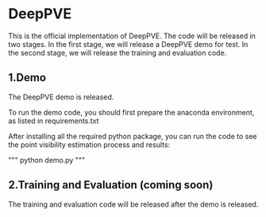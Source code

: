 # DeepPVE
This is the official implementation of DeepPVE. The code will be released in two stages. In the first stage, we will release a DeepPVE demo for test. In the second stage, we will release the training and evaluation code.

## 1.Demo
The DeepPVE demo is released.  

To run the demo code, you should first prepare the anaconda environment, as listed in requirements.txt

After installing all the required python package, you can run the code to see the point visibility estimation process and results:

"""
python demo.py
"""

## 2.Training and Evaluation (coming soon)
The training and evaluation code will be released after the demo is released.
